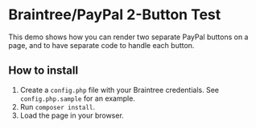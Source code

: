 # Braintree/PayPal 2-Button Test

This demo shows how you can render two separate PayPal buttons on a page, and to have separate code to handle each button.

## How to install

1. Create a `config.php` file with your Braintree credentials.  See `config.php.sample` for an example.
2. Run `composer install`.
3. Load the page in your browser.

